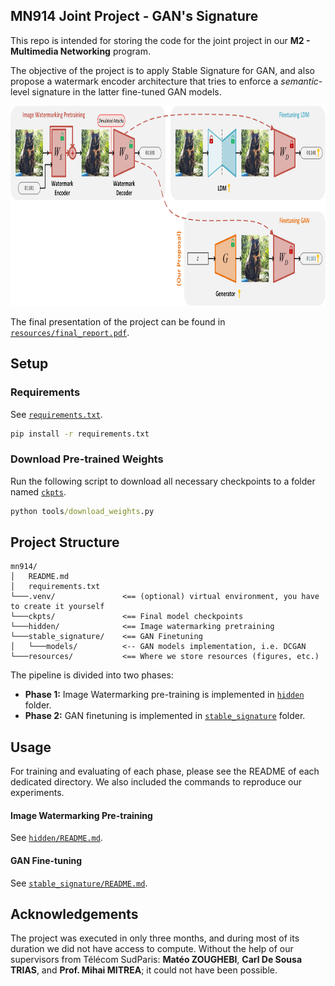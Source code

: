 MN914 Joint Project - GAN's Signature
------

This repo is intended for storing the code for the joint project in our **M2 - Multimedia Networking** program.

The objective of the project is to apply Stable Signature for GAN,
and also propose a watermark encoder architecture that tries to enforce a _semantic_-level signature in
the latter fine-tuned GAN models.

<p align="center">
<img src="resources/stable_signature_vs_gan_signature.png" height="320"/>
</p>

The final presentation of the project can be found in [`resources/final_report.pdf`](resources/final_report.pdf).

## Setup

### Requirements

See [`requirements.txt`](requirements.txt).

```cmd
pip install -r requirements.txt
```

### Download Pre-trained Weights

Run the following script to download all necessary checkpoints to a folder named [`ckpts`](ckpts).

```cmd
python tools/download_weights.py
```

## Project Structure

```
mn914/
│   README.md
│   requirements.txt
└───.venv/               <== (optional) virtual environment, you have to create it yourself
└───ckpts/               <== Final model checkpoints
└───hidden/              <== Image watermarking pretraining
└───stable_signature/    <== GAN Finetuning
│   └───models/          <-- GAN models implementation, i.e. DCGAN
└───resources/           <== Where we store resources (figures, etc.)
```

The pipeline is divided into two phases:
- **Phase 1:** Image Watermarking pre-training is implemented in [`hidden`](hidden) folder.
- **Phase 2:** GAN finetuning is implemented in [`stable_signature`](stable_signature) folder.

## Usage

For training and evaluating of each phase, please see the README of each dedicated directory.
We also included the commands to reproduce our experiments.

#### Image Watermarking Pre-training

See [`hidden/README.md`](hidden/README.md).

#### GAN Fine-tuning

See [`stable_signature/README.md`](stable_signature/README.md).

## Acknowledgements

The project was executed in only three months, and during most of its duration we did not have access to compute.
Without the help of our supervisors from Télécom SudParis:
**Matéo ZOUGHEBI**, **Carl De Sousa TRIAS**, and **Prof. Mihai MITREA**;
it could not have been possible.
